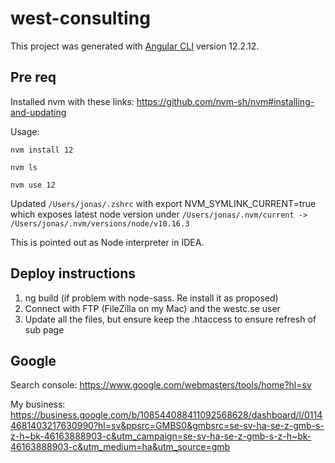 # west-consulting

This project was generated with [Angular CLI](https://github.com/angular/angular-cli) version 12.2.12.

## Pre req
Installed nvm with these links:
https://github.com/nvm-sh/nvm#installing-and-updating

Usage:

`nvm install 12`

`nvm ls`

`nvm use 12`

Updated `/Users/jonas/.zshrc` with export NVM_SYMLINK_CURRENT=true which exposes
latest node version under 
`/Users/jonas/.nvm/current -> /Users/jonas/.nvm/versions/node/v10.16.3`

This is pointed out as Node interpreter in IDEA.

## Deploy instructions
1. ng build (if problem with node-sass. Re install it as proposed)
2. Connect with FTP (FileZilla on my Mac) and the westc.se user
3. Update all the files, but ensure keep the .htaccess to ensure refresh of sub page

## Google
Search console: https://www.google.com/webmasters/tools/home?hl=sv

My business: https://business.google.com/b/108544088411092568628/dashboard/l/01144681403217630990?hl=sv&ppsrc=GMBS0&gmbsrc=se-sv-ha-se-z-gmb-s-z-h~bk-46163888903-c&utm_campaign=se-sv-ha-se-z-gmb-s-z-h~bk-46163888903-c&utm_medium=ha&utm_source=gmb
